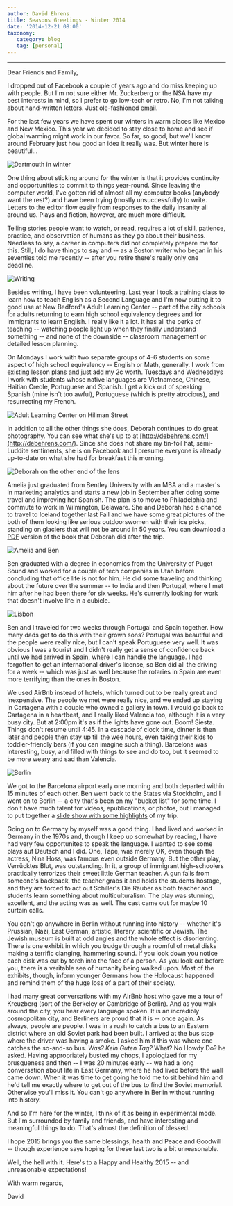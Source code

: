 ```yaml
---
author: David Ehrens
title: Seasons Greetings - Winter 2014
date: '2014-12-21 08:00'
taxonomy:
   category: blog
   tag: [personal]
---
```

---

Dear Friends and Family,

I dropped out of Facebook a couple of years ago and do miss keeping up with people. But I'm not sure either Mr. Zuckerberg or the NSA have my best interests in mind, so I prefer to go low-tech or retro. No, I'm not talking about hand-written letters. Just ole-fashioned email.

For the last few years we have spent our winters in warm places like Mexico and New Mexico. This year we decided to stay close to home and see if global warming might work in our favor. So far, so good, but we'll know around February just how good an idea it really was. But winter here is beautiful...

![Dartmouth in winter](winter.jpg)

One thing about sticking around for the winter is that it provides continuity and opportunities to commit to things year-round. Since leaving the computer world, I've gotten rid of almost all my computer books (anybody want the rest?) and have been trying (mostly unsuccessfully) to write. Letters to the editor flow easily from responses to the daily insanity all around us. Plays and fiction, however, are much more difficult. 

Telling stories people want to watch, or read, requires a lot of skill, patience, practice, and observation of humans as they go about their business. Needless to say, a career in computers did not completely prepare me for this. Still, I do have things to say and -- as a Boston writer who began in his seventies told me recently -- after you retire there's really only one deadline.

![Writing](me.jpg)

Besides writing, I have been volunteering. Last year I took a training class to learn how to teach English as a Second Language and I'm now putting it to good use at New Bedford's Adult Learning Center -- part of the city schools for adults returning to earn high school equivalency degrees and for immigrants to learn English. I really like it a lot. It has all the perks of teaching -- watching people light up when they finally understand something -- and none of the downside -- classroom management or detailed lesson planning. 

On Mondays I work with two separate groups of 4-6 students on some aspect of high school equivalency -- English or Math, generally. I work from existing lesson plans and just add my 2c worth. Tuesdays and Wednesdays I work with students whose native languages are Vietnamese, Chinese, Haitian Creole, Portuguese and Spanish. I get a kick out of speaking Spanish (mine isn't too awful), Portuguese (which is pretty atrocious), and resurrecting my French. 

![Adult Learning Center on Hillman Street](hillman.jpg)

In addition to all the other things she does, Deborah continues to do great photography. You can see what she's up to at [http://debehrens.com/](http://debehrens.com/). Since she does not share my tin-foil hat, semi-Luddite sentiments, she is on Facebook and I presume everyone is already up-to-date on what she had for breakfast this morning. 

![Deborah on the other end of the lens](deb.jpg)

Amelia just graduated from Bentley University with an MBA and a master's in marketing analytics and starts a new job in September after doing some travel and improving her Spanish. The plan is to move to Philadelphia and commute to work in Wilmington, Delaware. She and Deborah had a chance to travel to Iceland together last Fall and we have some great pictures of the both of them looking like serious outdoorswomen with their ice picks, standing on glaciers that will not be around in 50 years. You can download a [PDF](IcelandRoadTrip.pdf) version of the book that Deborah did after the trip.

![Amelia and Ben](kids.jpg)

Ben graduated with a degree in economics from the University of Puget Sound and worked for a couple of tech companies in Utah before concluding that office life is not for him. He did some traveling and thinking about the future over the summer -- to India and then Portugal, where I met him after he had been there for six weeks. He's currently looking for work that doesn't involve life in a cubicle.

![Lisbon](lisbon.jpg)

Ben and I traveled for two weeks through Portugal and Spain together. How many dads get to do this with their grown sons? Portugal was beautiful and the people were really nice, but I can't speak Portuguese very well. It was obvious I was a tourist and I didn't really get a sense of confidence back until we had arrived in Spain, where I can handle the language. I had forgotten to get an international driver's license, so Ben did all the driving for a week -- which was just as well because the rotaries in Spain are even more terrifying than the ones in Boston.

We used AirBnb instead of hotels, which turned out to be really great and inexpensive. The people we met were really nice, and we ended up staying in Cartagena with a couple who owned a gallery in town. I would go back to Cartagena in a heartbeat, and I really liked Valencia too, although it is a very busy city. But at 2:00pm it's as if the lights have gone out. Boom! Siesta. Things don't resume until 4:45. In a cascade of clock time, dinner is then later and people then stay up till the wee hours, even taking their kids to toddler-friendly bars (if you can imagine such a thing). Barcelona was interesting, busy, and filled with things to see and do too, but it seemed to be more weary and sad than Valencia.

![Berlin](berlin.jpg)

We got to the Barcelona airport early one morning and both departed within 15 minutes of each other. Ben went back to the States via Stockholm, and I went on to Berlin -- a city that's been on my "bucket list" for some time. I don't have much talent for videos, epublications, or photos, but I managed to put together a [slide show with some highlights](http://vimeo.com/115863125) of my trip.

Going on to Germany by myself was a good thing. I had lived and worked in Germany in the 1970s and, though I keep up somewhat by reading, I have had very few opportunites to speak the language. I wanted to see some plays auf Deutsch and I did. One, Tape, was merely OK, even though the actress, Nina Hoss, was famous even outside Germany. But the other play, Verrücktes Blut, was outstanding. In it, a group of immigrant high-schoolers practically terrorizes their sweet little German teacher. A gun falls from someone's backpack, the teacher grabs it and holds the students hostage, and they are forced to act out Schiller's Die Räuber as both teacher and students learn something about multiculturalism. The play was stunning, excellent, and the acting was as well. The cast came out for maybe 10 curtain calls.

You can't go anywhere in Berlin without running into history -- whether it's Prussian, Nazi, East German, artistic, literary, scientific or Jewish. The Jewish museum is built at odd angles and the whole effect is disorienting. There is one exhibit in which you trudge through a roomful of metal disks making a terrific clanging, hammering sound. If you look down you notice each disk was cut by torch into the face of a person. As you look out before you, there is a veritable sea of humanity being walked upon. Most of the exhibits, though, inform younger Germans how the Holocaust happened and remind them of the huge loss of a part of their society.

I had many great conversations with my AirBnb host who gave me a tour of Kreuzberg (sort of the Berkeley or Cambridge of Berlin). And as you walk around the city, you hear every language spoken. It is an incredibly cosmopolitan city, and Berliners are proud that it is -- once again. As always, people are people. I was in a rush to catch a bus to an Eastern district where an old Soviet park had been built. I arrived at the bus stop where the driver was having a smoke. I asked him if this was where one catches the so-and-so bus. *Was? Kein Guten Tag?* What? No Howdy Do? he asked. Having appropriately busted my chops, I apologized for my brusqueness and then -- I was 20 minutes early -- we had a long conversation about life in East Germany, where he had lived before the wall came down. When it was time to get going he told me to sit behind him and he'd tell me exactly where to get out of the bus to find the Soviet memorial. Otherwise you'll miss it. You can't go anywhere in Berlin without running into history.

And so I'm here for the winter, I think of it as being in experimental mode. But I'm surrounded by family and friends, and have interesting and meaningful things to do. That's almost the definition of blessed.

I hope 2015 brings you the same blessings, health and Peace and Goodwill -- though experience says hoping for these last two is a bit unreasonable.

Well, the hell with it. Here's to a Happy and Healthy 2015 -- and unreasonable expectations!

With warm regards,

David

